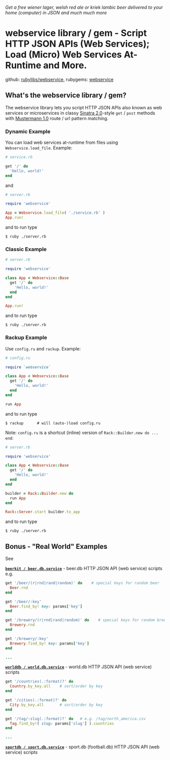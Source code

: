 _Get a free wiener lager, welsh red ale or kriek lambic beer delivered to your home (computer) in JSON and much much more_

# webservice library / gem - Script HTTP JSON APIs (Web Services); Load (Micro) Web Services At-Runtime and More. 

github: [rubylibs/webservice](https://github.com/rubylibs/webservice), 
rubygems: [webservice](https://rubygems.org/gems/webservice)


## What's the webservice library / gem?


The webservice library lets you script HTTP JSON APIs also known as
web services or microservices in classy [Sinatra 2.0](https://github.com/sinatra/sinatra)-style `get` / `post` methods
with [Mustermann 1.0](https://github.com/sinatra/mustermann) route / url pattern matching.


### Dynamic Example

You can load web services at-runtime from files using `Webservice.load_file`.
Example:

```ruby
# service.rb

get '/' do
  'Hello, world!'
end
```

and

```ruby
# server.rb

require 'webservice'

App = Webservice.load_file( './service.rb' )
App.run!
```

and to run type

```
$ ruby ./server.rb
```


### Classic Example

```ruby
# server.rb

require 'webservice'

class App < Webservice::Base
  get '/' do
    'Hello, world!'
  end
end

App.run!
```
and to run type

```
$ ruby ./server.rb
```


### Rackup Example

Use `config.ru` and `rackup`. Example:

```ruby
# config.ru

require `webservice`

class App < Webservice::Base
  get '/' do
    'Hello, world!'
  end
end

run App
```

and to run type

```
$ rackup      # will (auto-)load config.ru
```

Note: `config.ru` is a shortcut (inline)
version of `Rack::Builder.new do ... end`:

```ruby
# server.rb

require 'webservice'

class App < Webservice::Base
  get '/' do
    'Hello, world!'
  end
end

builder = Rack::Builder.new do
  run App
end

Rack::Server.start builder.to_app
```

and to run type

```
$ ruby ./server.rb
```



## Bonus - "Real World" Examples

See

[**`beerkit / beer.db.service`**](https://github.com/beerkit/beer.db.service) -
beer.db HTTP JSON API (web service) scripts e.g.

```ruby
get '/beer/(r|rnd|rand|random)' do    # special keys for random beer
  Beer.rnd
end

get '/beer/:key'
  Beer.find_by! key: params['key']
end

get '/brewery/(r|rnd|rand|random)' do    # special keys for random brewery
  Brewery.rnd
end

get '/brewery/:key'
  Brewery.find_by! key: params['key']
end

...
```


[**`worlddb / world.db.service`**](https://github.com/worlddb/world.db.service) -
world.db HTTP JSON API (web service) scripts

```ruby
get '/countries(.:format)?' do
  Country.by_key.all    # sort/order by key
end

get '/cities(.:format)?' do
  City.by_key.all       # sort/order by key
end

get '/tag/:slug(.:format)?' do   # e.g. /tag/north_america.csv
  Tag.find_by!( slug: params['slug'] ).countries
end

...
```


[**`sportdb / sport.db.service`**](https://github.com/sportdb/sport.db.service) -
sport.db (football.db) HTTP JSON API (web service) scripts

